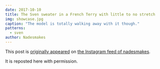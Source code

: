 ```yaml
---
date: 2017-10-10
title: The Sven sweater in a French Terry with little to no stretch
img: showcase.jpg
caption: "The model is totally walking away with it though."
patterns:
  - sven
author: Nadesmakes
---
```


This post is [originally appeared](https://www.instagram.com/p/BaBqKDtDelP/) on [the Instagram feed of nadesmakes](https://www.instagram.com/nadesmakes/).

It is reposted here with permission.

